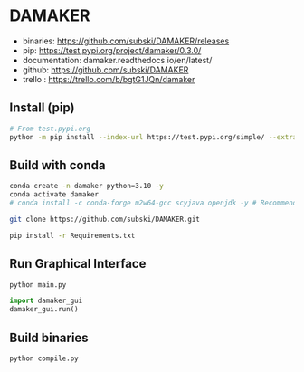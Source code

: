 # DAMAKER

- binaries: https://github.com/subski/DAMAKER/releases
- pip: https://test.pypi.org/project/damaker/0.3.0/
- documentation: damaker.readthedocs.io/en/latest/
- github: https://github.com/subski/DAMAKER
- trello : https://trello.com/b/bgtG1JQn/damaker

## Install (pip)

```bash
# From test.pypi.org
python -m pip install --index-url https://test.pypi.org/simple/ --extra-index-url https://pypi.org/simple/ damaker
```

## Build with conda

```bash
conda create -n damaker python=3.10 -y
conda activate damaker
# conda install -c conda-forge m2w64-gcc scyjava openjdk -y # Recommended

git clone https://github.com/subski/DAMAKER.git

pip install -r Requirements.txt
```

## Run Graphical Interface

```bash
python main.py
```

```python
import damaker_gui
damaker_gui.run()
```

## Build binaries

```bash
python compile.py
```
